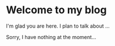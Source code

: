 # Welcome to my blog

I'm glad you are here. I plan to talk about ...

Sorry, I have nothing at the moment...

